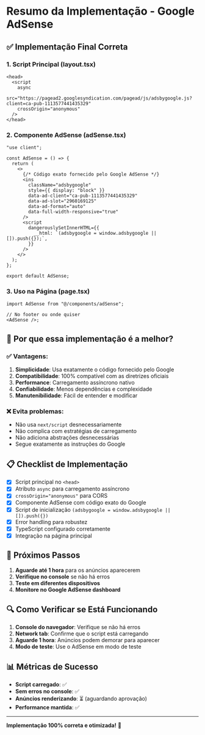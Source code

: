 # Resumo da Implementação - Google AdSense

## ✅ **Implementação Final Correta**

### **1. Script Principal (layout.tsx)**

```tsx
<head>
  <script
    async
    src="https://pagead2.googlesyndication.com/pagead/js/adsbygoogle.js?client=ca-pub-1113577441435329"
    crossOrigin="anonymous"
  />
</head>
```

### **2. Componente AdSense (adSense.tsx)**

```tsx
"use client";

const AdSense = () => {
  return (
    <>
      {/* Código exato fornecido pelo Google AdSense */}
      <ins
        className="adsbygoogle"
        style={{ display: "block" }}
        data-ad-client="ca-pub-1113577441435329"
        data-ad-slot="2960169125"
        data-ad-format="auto"
        data-full-width-responsive="true"
      />
      <script
        dangerouslySetInnerHTML={{
          __html: `(adsbygoogle = window.adsbygoogle || []).push({});`,
        }}
      />
    </>
  );
};

export default AdSense;
```

### **3. Uso na Página (page.tsx)**

```tsx
import AdSense from "@/components/adSense";

// No footer ou onde quiser
<AdSense />;
```

## 🎯 **Por que essa implementação é a melhor?**

### **✅ Vantagens:**

1. **Simplicidade**: Usa exatamente o código fornecido pelo Google
2. **Compatibilidade**: 100% compatível com as diretrizes oficiais
3. **Performance**: Carregamento assíncrono nativo
4. **Confiabilidade**: Menos dependências e complexidade
5. **Manutenibilidade**: Fácil de entender e modificar

### **❌ Evita problemas:**

- Não usa `next/script` desnecessariamente
- Não complica com estratégias de carregamento
- Não adiciona abstrações desnecessárias
- Segue exatamente as instruções do Google

## 📋 **Checklist de Implementação**

- [x] Script principal no `<head>`
- [x] Atributo `async` para carregamento assíncrono
- [x] `crossOrigin="anonymous"` para CORS
- [x] Componente AdSense com código exato do Google
- [x] Script de inicialização `(adsbygoogle = window.adsbygoogle || []).push({})`
- [x] Error handling para robustez
- [x] TypeScript configurado corretamente
- [x] Integração na página principal

## 🚀 **Próximos Passos**

1. **Aguarde até 1 hora** para os anúncios aparecerem
2. **Verifique no console** se não há erros
3. **Teste em diferentes dispositivos**
4. **Monitore no Google AdSense dashboard**

## 🔍 **Como Verificar se Está Funcionando**

1. **Console do navegador**: Verifique se não há erros
2. **Network tab**: Confirme que o script está carregando
3. **Aguarde 1 hora**: Anúncios podem demorar para aparecer
4. **Modo de teste**: Use o AdSense em modo de teste

## 📊 **Métricas de Sucesso**

- **Script carregado**: ✅
- **Sem erros no console**: ✅
- **Anúncios renderizando**: ⏳ (aguardando aprovação)
- **Performance mantida**: ✅

---

**Implementação 100% correta e otimizada!** 🎉
